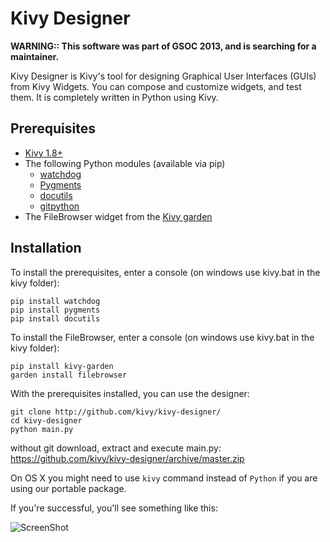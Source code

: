 Kivy Designer
=============

**WARNING:: This software was part of GSOC 2013, and is searching for a maintainer.**

Kivy Designer is Kivy's tool for designing Graphical User Interfaces
(GUIs) from Kivy Widgets. You can compose and customize widgets, and
test them. It is completely written in Python using Kivy.

Prerequisites
-------------

- [Kivy 1.8+](http://kivy.org/#download)
- The following Python modules (available via pip)
    - [watchdog](http://pythonhosted.org/watchdog/)
    - [Pygments](http://pygments.org/)
    - [docutils](http://docutils.sourceforge.net/)
    - [gitpython](http://gitpython.readthedocs.org)
- The FileBrowser widget from the [Kivy garden](http://kivy.org/docs/api-kivy.garden.html)



Installation
------------

To install the prerequisites, enter a console (on windows use kivy.bat in the kivy folder):

    pip install watchdog
    pip install pygments
    pip install docutils

To install the FileBrowser, enter a console (on windows use kivy.bat in the kivy folder):

    pip install kivy-garden
    garden install filebrowser

With the prerequisites installed, you can use the designer:

    git clone http://github.com/kivy/kivy-designer/
    cd kivy-designer
    python main.py

without git download, extract and execute main.py:
https://github.com/kivy/kivy-designer/archive/master.zip


On OS X you might need to use `kivy` command instead of `Python` if you are using our portable package.

If you're successful, you'll see something like this:

![ScreenShot](https://raw.github.com/kivy/kivy-designer/master/kivy_designer.png)
